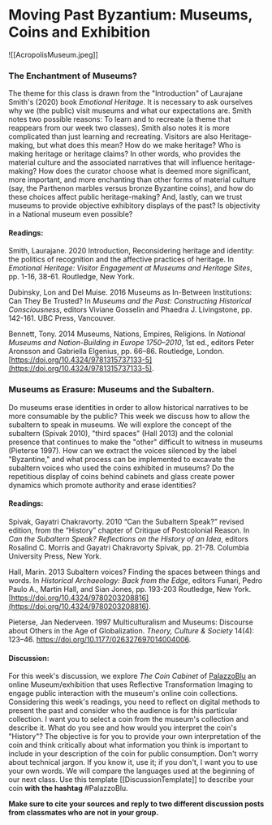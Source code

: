 # **Moving Past Byzantium: Museums, Coins and Exhibition**

![[AcropolisMuseum.jpeg]]

### **The Enchantment of Museums?** 

The theme for this class is drawn from the "Introduction" of Laurajane Smith's (2020) book *Emotional Heritage*. It is necessary to ask ourselves why we (the public) visit museums and what our expectations are. Smith notes two possible reasons: To learn and to recreate (a theme that reappears from our week two classes).  Smith also notes it is more complicated than just learning and recreating. Visitors are also Heritage-making, but what does this mean? How do we make heritage? Who is making heritage or heritage claims? In other words, who provides the material culture and the associated narratives that will influence heritage-making? How does the curator choose what is deemed more significant, more important, and more enchanting than other forms of material culture (say, the Parthenon marbles versus bronze Byzantine coins), and how do these choices affect public heritage-making? And, lastly, can we trust museums to provide objective exhibitory displays of the past?  Is objectivity in a National museum even possible?

#### Readings:

Smith, Laurajane. 2020   Introduction, Reconsidering heritage and identity: the politics of recognition and the affective practices of heritage. In _Emotional Heritage: Visitor Engagement at Museums and Heritage Sites_, pp. 1-16, 38-61. Routledge, New York.

Dubinsky, Lon and Del Muise. 2016   Museums as In-Between Institutions: Can They Be Trusted? In *Museums and the Past: Constructing Historical Consciousness*, editors Viviane Gosselin and Phaedra J. Livingstone, pp. 142-161. UBC Press, Vancouver. 

Bennett, Tony. 2014   Museums, Nations, Empires, Religions. In _National Museums and Nation-Building in Europe 1750–2010_, 1st ed., editors Peter Aronsson and Gabriella Elgenius, pp. 66–86. Routledge, London. 
[https://doi.org/10.4324/9781315737133-5](https://doi.org/10.4324/9781315737133-5).

### **Museums as Erasure: Museums and the Subaltern.** 

Do museums erase identities in order to allow historical narratives to be more consumable by the public? This week we discuss how to allow the subaltern to speak in museums. We will explore the concept of the subaltern (Spivak 2010), "third spaces" (Hall 2013) and the colonial presence that continues to make the "other" difficult to witness in museums (Pieterse 1997). How can we extract the voices silenced by the label "Byzantine," and what process can be implemented to excavate the subaltern voices who used the coins exhibited in museums? Do the repetitious display of coins behind cabinets and glass create power dynamics which promote authority and erase identities? 

#### Readings:

Spivak, Gayatri Chakravorty. 2010   “Can the Subaltern Speak?” revised edition, from the “History” chapter of Critique of Postcolonial Reason. In _Can the Subaltern Speak? Reflections on the History of an Idea_, editors Rosalind C. Morris and Gayatri Chakravorty Spivak, pp. 21-78. Columbia University Press, New York.

Hall, Marin. 2013   Subaltern voices? Finding the spaces between things and words. In _Historical Archaeology: Back from the Edge_, editors Funari, Pedro Paulo A., Martin Hall, and Sian Jones, pp. 193-203 Routledge, New York.   [https://doi.org/10.4324/9780203208816](https://doi.org/10.4324/9780203208816).

Pieterse, Jan Nederveen. 1997   Multiculturalism and Museums: Discourse about Others in the Age of Globalization. *Theory, Culture & Society* 14(4): 123–46. https://doi.org/10.1177/026327697014004006.

#### Discussion:

For this week's discussion, we explore *The Coin Cabinet* of [PalazzoBlu](http://vcg.isti.cnr.it/PalazzoBlu/) an online Museum/exhibition that uses Reflective Transformation Imaging to engage public interaction with the museum's online coin collections. Considering this week's readings, you need to reflect on digital methods to present the past and consider who the audience is for this particular collection.  I want you to select a coin from the museum's collection and describe it. What do you see and how would you interpret the coin's "History"?  The objective is for you to provide your own interpretation of the coin and think critically about what information you think is important to include in your description of the coin for public consumption.  Don't worry about technical jargon. If you know it, use it; if you don't, I want you to use your own words. We will compare the languages used at the beginning of our next class. Use this template [[DiscussionTemplate]] to describe your coin **with the hashtag**  #PalazzoBlu. 

**Make sure to cite your sources and reply to two different discussion posts from classmates who are not in your group.** 